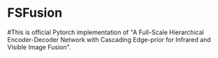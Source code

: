 # FSFusion
#This is official Pytorch implementation of "A Full-Scale Hierarchical Encoder-Decoder Network with Cascading Edge-prior for Infrared and Visible Image Fusion".
